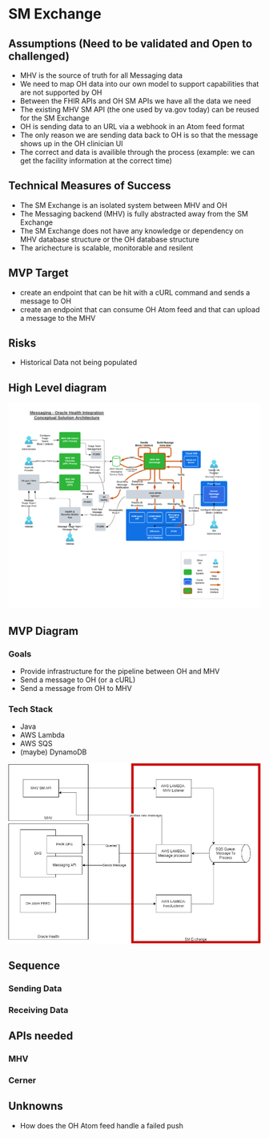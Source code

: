 # SM Exchange

## Assumptions (Need to be validated and Open to challenged)

- MHV is the source of truth for all Messaging data
- We need to map OH data into our own model to support capabilities that are not supported by OH
- Between the FHIR APIs and OH SM APIs we have all the data we need
- The existing MHV SM API (the one used by va.gov today) can be reused for the SM Exchange
- OH is sending data to an URL via a webhook in an Atom feed format
- The only reason we are sending data back to OH is so that the message shows up in the OH clinician UI
- The correct and data is availible through the process (example: we can get the facility information at the correct time)

## Technical Measures of Success

- The SM Exchange is an isolated system between MHV and OH
- The Messaging backend (MHV) is fully abstracted away from the SM Exchange
- The SM Exchange does not have any knowledge or dependency on MHV database structure or the OH database structure
- The arichecture is scalable, monitorable and resilent 

## MVP Target

- create an endpoint that can be hit with a cURL command and sends a message to OH
- create an endpoint that can consume OH Atom feed and that can upload a message to the MHV

## Risks

- Historical Data not being populated


## High Level diagram

![High level diagram](./assets/MHV%20Oracle%20Health%20Integrations%20-%20Messaging%20(1).png)

## MVP Diagram

### Goals

- Provide infrastructure for the pipeline between OH and MHV
- Send a message to OH (or a cURL)
- Send a message from OH to MHV 

### Tech Stack

- Java 
- AWS Lambda
- AWS SQS
- (maybe) DynamoDB

![Diagram](./assets/mvp.smexchange.drawio.png)

## Sequence

### Sending Data

### Receiving Data

## APIs needed

### MHV

### Cerner

## Unknowns

- How does the OH Atom feed handle a failed push
